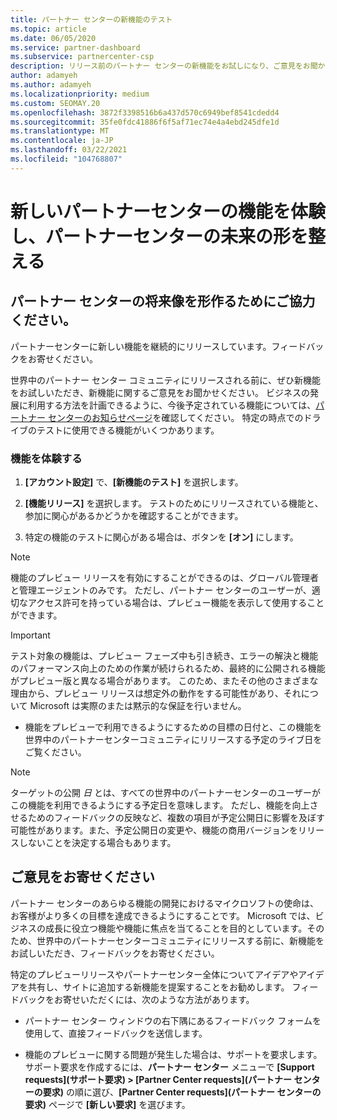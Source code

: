 ```yaml
---
title: パートナー センターの新機能のテスト
ms.topic: article
ms.date: 06/05/2020
ms.service: partner-dashboard
ms.subservice: partnercenter-csp
description: リリース前のパートナー センターの新機能をお試しになり、ご意見をお聞かせください。 パートナー センターの将来像を形作るためにご協力ください。
author: adamyeh
ms.author: adamyeh
ms.localizationpriority: medium
ms.custom: SEOMAY.20
ms.openlocfilehash: 3872f3398516b6a437d570c6949bef8541cdedd4
ms.sourcegitcommit: 35fe0fdc41886f6f5af71ec74e4a4ebd245dfe1d
ms.translationtype: MT
ms.contentlocale: ja-JP
ms.lasthandoff: 03/22/2021
ms.locfileid: "104768807"
---
```

# <a name="test-drive-new-partner-center-features-and-help-shape-the-future-of-partner-center"></a>新しいパートナーセンターの機能を体験し、パートナーセンターの未来の形を整える


## <a name="help-shape-the-future-of-partner-center"></a>パートナー センターの将来像を形作るためにご協力ください。

パートナーセンターに新しい機能を継続的にリリースしています。フィードバックをお寄せください。

世界中のパートナー センター コミュニティにリリースされる前に、ぜひ新機能をお試しいただき、新機能に関するご意見をお聞かせください。 ビジネスの発展に利用する方法を計画できるように、今後予定されている機能については、[パートナー センターのお知らせページ](announcements/index.md)を確認してください。 特定の時点でのドライブのテストに使用できる機能がいくつかあります。

### <a name="test-drive-a-feature"></a>機能を体験する

1. **[アカウント設定]** で、**[新機能のテスト]** を選択します。

2. **[機能リリース]** を選択します。 テストのためにリリースされている機能と、参加に関心があるかどうかを確認することができます。

3. 特定の機能のテストに関心がある場合は、ボタンを **[オン]** にします。

> [!NOTE]  
> 機能のプレビュー リリースを有効にすることができるのは、グローバル管理者と管理エージェントのみです。 ただし、パートナー センターのユーザーが、適切なアクセス許可を持っている場合は、プレビュー機能を表示して使用することができます。

> [!IMPORTANT]  
> テスト対象の機能は、プレビュー フェーズ中も引き続き、エラーの解決と機能のパフォーマンス向上のための作業が続けられるため、最終的に公開される機能がプレビュー版と異なる場合があります。 このため、またその他のさまざまな理由から、プレビュー リリースは想定外の動作をする可能性があり、それについて Microsoft は実際のまたは黙示的な保証を行いません。

- 機能をプレビューで利用できるようにするための目標の日付と、この機能を世界中のパートナーセンターコミュニティにリリースする予定のライブ日をご覧ください。

> [!NOTE]  
> ターゲットの公開 *日* とは、すべての世界中のパートナーセンターのユーザーがこの機能を利用できるようにする予定日を意味します。 ただし、機能を向上させるためのフィードバックの反映など、複数の項目が予定公開日に影響を及ぼす可能性があります。また、予定公開日の変更や、機能の商用バージョンをリリースしないことを決定する場合もあります。  
 
## <a name="tell-us-what-you-think"></a>ご意見をお寄せください

パートナー センターのあらゆる機能の開発におけるマイクロソフトの使命は、お客様がより多くの目標を達成できるようにすることです。 Microsoft では、ビジネスの成長に役立つ機能や機能に焦点を当てることを目的としています。そのため、世界中のパートナーセンターコミュニティにリリースする前に、新機能をお試しいただき、フィードバックをお寄せください。 

特定のプレビューリリースやパートナーセンター全体についてアイデアやアイデアを共有し、サイトに追加する新機能を提案することをお勧めします。 フィードバックをお寄せいただくには、次のような方法があります。  

- パートナー センター ウィンドウの右下隅にあるフィードバック フォームを使用して、直接フィードバックを送信します。 

- 機能のプレビューに関する問題が発生した場合は、サポートを要求します。 サポート要求を作成するには、**パートナー センター** メニューで **[Support requests]\(サポート要求\) > [Partner Center requests]\(パートナー センターの要求\)** の順に選び、**[Partner Center requests]\(パートナー センターの要求\)** ページで **[新しい要求]** を選びます。



